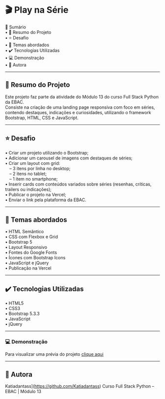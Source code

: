 # 🎬 Play na Série

📎 Sumário  
• 📌 Resumo do Projeto  
• ⭐ Desafio  
• 📂 Temas abordados  
• ✔️ Tecnologias Utilizadas  
• 💻 Demonstração  
• 🙋 Autora  

---

## 📌 Resumo do Projeto  
Este projeto faz parte da atividade do Módulo 13 do curso Full Stack Python da EBAC.  
Consiste na criação de uma landing page responsiva com foco em séries, contendo destaques, indicações e curiosidades, utilizando o framework Bootstrap, HTML, CSS e JavaScript.

---

## ⭐ Desafio  
• Criar um projeto utilizando o Bootstrap;  
• Adicionar um carousel de imagens com destaques de séries;  
• Criar um layout com grid:  
 – 3 itens por linha no desktop;  
 – 2 itens no tablet;  
 – 1 item no smartphone;  
• Inserir cards com conteúdos variados sobre séries (resenhas, críticas, trailers ou indicações);  
• Publicar o projeto na Vercel;  
• Enviar o link pela plataforma da EBAC.  

---

## 📂 Temas abordados  
• HTML Semântico  
• CSS com Flexbox e Grid  
• Bootstrap 5  
• Layout Responsivo  
• Fontes do Google Fonts  
• Ícones com Bootstrap Icons  
• JavaScript e jQuery  
• Publicação na Vercel  

---

## ✔️ Tecnologias Utilizadas  
• HTML5  
• CSS3  
• Bootstrap 5.3.3  
• JavaScript  
• jQuery  

---

### 💻 Demonstração  

Para visualizar uma prévia do projeto [clique aqui](https://play-na-serie.vercel.app/)  

---

## 🙋 Autora  
Katiadantass](https://github.com/Katiadantass)
Curso Full Stack Python – EBAC | Módulo 13 
